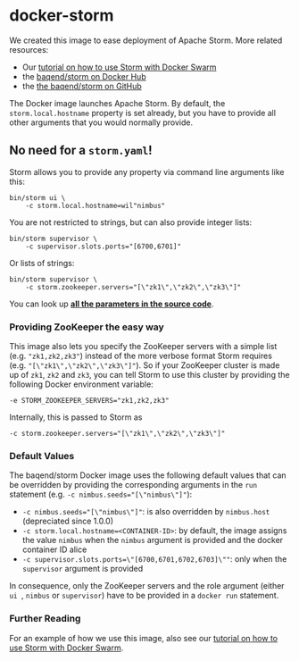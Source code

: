 # docker-storm

We created this image to ease deployment of Apache Storm. More related resources:

- Our [tutorial on how to use Storm with Docker Swarm](https://github.com/Baqend/tutorial-swarm-storm)
- the [baqend/storm on Docker Hub](https://hub.docker.com/r/baqend/storm/)
- the [the baqend/storm on GitHub](https://github.com/Baqend/docker-storm) 


The Docker image launches Apache Storm. By default, the `storm.local.hostname` property is set already, but you have to provide all other arguments that you would normally provide.

## No need for a `storm.yaml`!

Storm allows you to provide any property via command line arguments like this:

	bin/storm ui \
        -c storm.local.hostname=wil"nimbus"
You are not restricted to strings, but can also provide integer lists:

	bin/storm supervisor \
        -c supervisor.slots.ports="[6700,6701]"
Or lists of strings:

	bin/storm supervisor \
        -c storm.zookeeper.servers="[\"zk1\",\"zk2\",\"zk3\"]"

You can look up [**all the parameters in the source code**](https://github.com/apache/storm/blob/0.9.3-branch/storm-core/src/jvm/backtype/storm/Config.java).


### Providing ZooKeeper the easy way

This image also lets you specify the ZooKeeper servers with a simple list (e.g. `"zk1,zk2,zk3"`) instead of the more verbose format Storm requires (e.g. `"[\"zk1\",\"zk2\",\"zk3\"]"`). 
So if your ZooKeeper cluster is made up of `zk1`, `zk2` and `zk3`, you can tell Storm to use this cluster by providing the following Docker environment variable:

	-e STORM_ZOOKEEPER_SERVERS="zk1,zk2,zk3"

Internally, this is passed to Storm as 

	-c storm.zookeeper.servers="[\"zk1\",\"zk2\",\"zk3\"]"


### Default Values

The baqend/storm Docker image uses the following default values that can be overridden by providing the corresponding arguments in the `run` statement (e.g. `-c nimbus.seeds="[\"nimbus\"]"`):

- `-c nimbus.seeds="[\"nimbus\"]"`: is also overridden by `nimbus.host` (depreciated since 1.0.0)
- `-c storm.local.hostname=<CONTAINER-ID>`: by default, the image assigns the value `nimbus` when the `nimbus` argument is provided and the docker container ID alice
- `-c supervisor.slots.ports=\"[6700,6701,6702,6703]\""`: only when the `supervisor` argument is provided

In consequence, only the ZooKeeper servers and the role argument (either `ui `, `nimbus` or `supervisor`) have to be provided in a `docker run` statement.


### Further Reading

For an example of how we use this image, also see our [tutorial on how to use Storm with Docker Swarm](https://github.com/Baqend/tutorial-swarm-storm).


